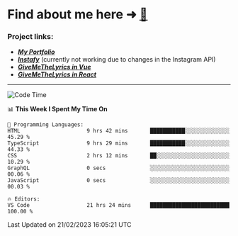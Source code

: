# Find about me here ➜ [🧑](https://pauabella.dev)

### Project links:
- ***[My Portfolio](https://pauabella.dev)***
- ***[Instafy](https://instafy.me)*** (currently not working due to changes in the Instagram API)
- ***[GiveMeTheLyrics in Vue](https://lyrics.pauabella.dev)***
- ***[GiveMeTheLyrics in React](https://pauabella.dev/GiveMeTheLyrics)***

---
<!--START_SECTION:waka-->
![Code Time](http://img.shields.io/badge/Code%20Time-1%2C912%20hrs%2045%20mins-blue)

📊 **This Week I Spent My Time On** 

```text
💬 Programming Languages: 
HTML                     9 hrs 42 mins       ███████████░░░░░░░░░░░░░░   45.29 % 
TypeScript               9 hrs 29 mins       ███████████░░░░░░░░░░░░░░   44.33 % 
CSS                      2 hrs 12 mins       ██░░░░░░░░░░░░░░░░░░░░░░░   10.29 % 
GraphQL                  0 secs              ░░░░░░░░░░░░░░░░░░░░░░░░░   00.06 % 
JavaScript               0 secs              ░░░░░░░░░░░░░░░░░░░░░░░░░   00.03 % 

🔥 Editors: 
VS Code                  21 hrs 24 mins      █████████████████████████   100.00 % 

```


 Last Updated on 21/02/2023 16:05:21 UTC
<!--END_SECTION:waka-->
